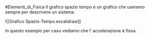 #Elementi_di_Fisica 
Il grafico spazio tempo è un grafico che useremo sempre per descrivere un sistema:

![[Grafico Spazio-Tempo.excalidraw]]

In questo esempio per caso vediamo che l’ accelerazione è fissa.

